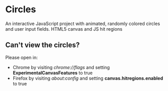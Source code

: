 # Circles
An interactive JavaScript project with animated, randomly colored circles and user input fields. 
HTML5 canvas and JS hit regions

## Can't view the circles? 
Please open in:
* Chrome by visiting _chrome://flags_ and setting **ExperimentalCanvasFeatures** to true
* Firefox by visiting _about:config_ and setting **canvas.hitregions.enabled** to true